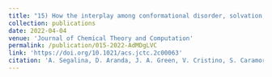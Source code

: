 ```yaml
---
title: "15) How the interplay among conformational disorder, solvation, local, and charge-transfer excitations affects the absorption spectrum and photoinduced dynamics of perylene diimide dimers: A molecular dynamics/quantum vibronic approach."
collection: publications
date: 2022-04-04
venue: 'Journal of Chemical Theory and Computation'
permalink: /publication/015-2022-AdMDgLVC
link: 'https://doi.org/10.1021/acs.jctc.2c00063'
citation: 'A. Segalina, D. Aranda, J. A. Green, V. Cristino, S. Caramori, G. Prampolini, M. Pastore, & F. Santoro, &quot;How the interplay among conformational disorder, solvation, local, and charge-transfer excitations affects the absorption spectrum and photoinduced dynamics of perylene diimide dimers: A molecular dynamics/quantum vibronic approach.&quot;, <i>J. Chem. Theory Comput.</i>, 2022, <b>18</b>, 3718'
---
```

